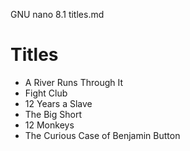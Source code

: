   GNU nano 8.1                                      titles.md                                                 
# Titles

- A River Runs Through It
- Fight Club
- 12 Years a Slave
- The Big Short
- 12 Monkeys
- The Curious Case of Benjamin Button



